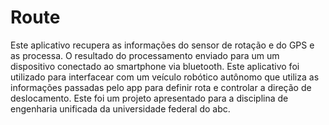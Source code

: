 # Route
Este aplicativo recupera as informações do sensor de rotação e do GPS e as processa. O resultado do processamento enviado para um um dispositivo conectado ao smartphone via bluetooth. Este aplicativo foi utilizado para interfacear com um veículo robótico autônomo que utiliza as informações passadas pelo app para definir rota e controlar a direção de deslocamento. Este foi um projeto apresentado para a disciplina de engenharia unificada da universidade federal do abc.
